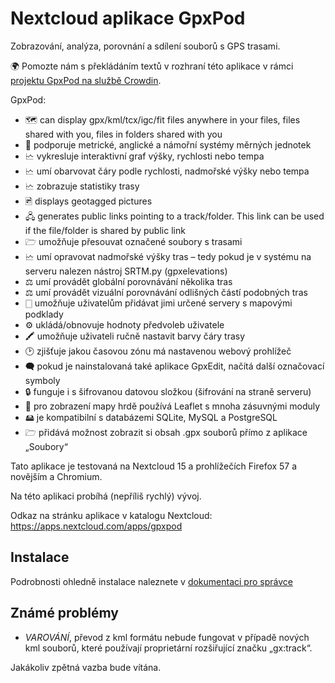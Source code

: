 # Nextcloud aplikace GpxPod

Zobrazování, analýza, porovnání a sdílení souborů s GPS trasami.

🌍 Pomozte nám s překládáním textů v rozhraní této aplikace v rámci [projektu GpxPod na službě Crowdin](https://crowdin.com/project/gpxpod).

GpxPod:

* 🗺  can display gpx/kml/tcx/igc/fit files anywhere in your files, files shared with you, files in folders shared with you
* 📏 podporuje metrické, anglické a námořní systémy měrných jednotek
* 🗠 vykresluje interaktivní graf výšky, rychlosti nebo tempa
* 🗠 umí obarvovat čáry podle rychlosti, nadmořské výšky nebo tempa
* 🗠 zobrazuje statistiky trasy
* 🖻  displays geotagged pictures
* 🖧  generates public links pointing to a track/folder. This link can be used if the file/folder is shared by public link
* 🗁 umožňuje přesouvat označené soubory s trasami
* 🗠 umí opravovat nadmořské výšky tras – tedy pokud je v systému na serveru nalezen nástroj SRTM.py (gpxelevations)
* ⚖ umí provádět globální porovnávání několika tras
* ⚖ umí provádět vizuální porovnávání odlišných částí podobných tras
* 🀆 umožňuje uživatelům přidávat jimi určené servery s mapovými podklady
* ⚙ ukládá/obnovuje hodnoty předvoleb uživatele
* 🖍 umožňuje uživateli ručně nastavit barvy čáry trasy
* 🕑 zjišťuje jakou časovou zónu má nastavenou webový prohlížeč
* 🗬 pokud je nainstalovaná také aplikace GpxEdit, načítá další označovací symboly
* 🔒 funguje i s šifrovanou datovou složkou (šifrování na straně serveru)
* 🍂 pro zobrazení mapy hrdě používá Leaflet s mnoha zásuvnými moduly
* 🖴 je kompatibilní s databázemi SQLite, MySQL a PostgreSQL
* 🗁 přidává možnost zobrazit si obsah .gpx souborů přímo z aplikace „Soubory“

Tato aplikace je testovaná na Nextcloud 15 a prohlížečích Firefox 57 a novějším a Chromium.

Na této aplikaci probíhá (nepříliš rychlý) vývoj.

Odkaz na stránku aplikace v katalogu Nextcloud: https://apps.nextcloud.com/apps/gpxpod

## Instalace

Podrobnosti ohledně instalace naleznete v [dokumentaci pro správce](https://gitlab.com/eneiluj/gpxpod-oc/wikis/admindoc)

## Známé problémy

* *VAROVÁNÍ*, převod z kml formátu nebude fungovat v případě nových kml souborů, které používají proprietární rozšiřující značku „gx:track“.

Jakákoliv zpětná vazba bude vítána.
